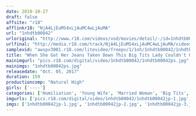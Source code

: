```yaml
---
date: 2018-10-27
draft: false
affsite: "r18"
afflinkr18: "NjA4LjEuMS4xLjAuMC4wLjAuMA"
url: "1nhdtb00042"
urloriginal: "http://www.r18.com/videos/vod/movies/detail/-/id=1nhdtb00042"
urlfinal: "http://media.r18.com/track/NjA4LjEuMS4xLjAuMC4wLjAuMA/videos/vod/movies/detail/-/id=1nhdtb00042"
samplevid: "awspv3001.r18.com/litevideo/freepv/1/1nh/1nhdtb00042/1nhdtb00042_dmb_w.mp4"
title: "When She Got Her Jeans Taken Down This Big Tits Lady Couldn't Get Away And Got Fucked While Her Ass Was Hanging Out She Almost Got Away, But Unfortunately She Got Fucked And Slammed At The Door For Some Hot Squirting Sex"
mainimgurl: "pics.r18.com/digital/video/1nhdtb00042/1nhdtb00042ps.jpg"
mainimgs: "1nhdtb00042ps.jpg"
releasedate: "Oct. 05, 2017"
duration: 159
productioncomp: "Natural High"
girls: ['----']
categories: ['Humiliation', 'Young Wife', 'Married Woman', 'Big Tits', 'Reluctant', 'Ass Lover', 'Squirting', 'Hi-Def', 'Special 7 studios SALE']
imgurls: ['pics.r18.com/digital/video/1nhdtb00042/1nhdtb00042jp-1.jpg', 'pics.r18.com/digital/video/1nhdtb00042/1nhdtb00042jp-2.jpg', 'pics.r18.com/digital/video/1nhdtb00042/1nhdtb00042jp-3.jpg', 'pics.r18.com/digital/video/1nhdtb00042/1nhdtb00042jp-4.jpg', 'pics.r18.com/digital/video/1nhdtb00042/1nhdtb00042jp-5.jpg', 'pics.r18.com/digital/video/1nhdtb00042/1nhdtb00042jp-6.jpg', 'pics.r18.com/digital/video/1nhdtb00042/1nhdtb00042jp-7.jpg', 'pics.r18.com/digital/video/1nhdtb00042/1nhdtb00042jp-8.jpg', 'pics.r18.com/digital/video/1nhdtb00042/1nhdtb00042jp-9.jpg', 'pics.r18.com/digital/video/1nhdtb00042/1nhdtb00042jp-10.jpg', 'pics.r18.com/digital/video/1nhdtb00042/1nhdtb00042jp-11.jpg', 'pics.r18.com/digital/video/1nhdtb00042/1nhdtb00042jp-12.jpg', 'pics.r18.com/digital/video/1nhdtb00042/1nhdtb00042jp-13.jpg', 'pics.r18.com/digital/video/1nhdtb00042/1nhdtb00042jp-14.jpg', 'pics.r18.com/digital/video/1nhdtb00042/1nhdtb00042jp-15.jpg', 'pics.r18.com/digital/video/1nhdtb00042/1nhdtb00042jp-16.jpg', 'pics.r18.com/digital/video/1nhdtb00042/1nhdtb00042jp-17.jpg', 'pics.r18.com/digital/video/1nhdtb00042/1nhdtb00042jp-18.jpg', 'pics.r18.com/digital/video/1nhdtb00042/1nhdtb00042jp-19.jpg', 'pics.r18.com/digital/video/1nhdtb00042/1nhdtb00042jp-20.jpg']
imgs: ['1nhdtb00042jp-1.jpg', '1nhdtb00042jp-2.jpg', '1nhdtb00042jp-3.jpg', '1nhdtb00042jp-4.jpg', '1nhdtb00042jp-5.jpg', '1nhdtb00042jp-6.jpg', '1nhdtb00042jp-7.jpg', '1nhdtb00042jp-8.jpg', '1nhdtb00042jp-9.jpg', '1nhdtb00042jp-10.jpg', '1nhdtb00042jp-11.jpg', '1nhdtb00042jp-12.jpg', '1nhdtb00042jp-13.jpg', '1nhdtb00042jp-14.jpg', '1nhdtb00042jp-15.jpg', '1nhdtb00042jp-16.jpg', '1nhdtb00042jp-17.jpg', '1nhdtb00042jp-18.jpg', '1nhdtb00042jp-19.jpg', '1nhdtb00042jp-20.jpg']
---
```

